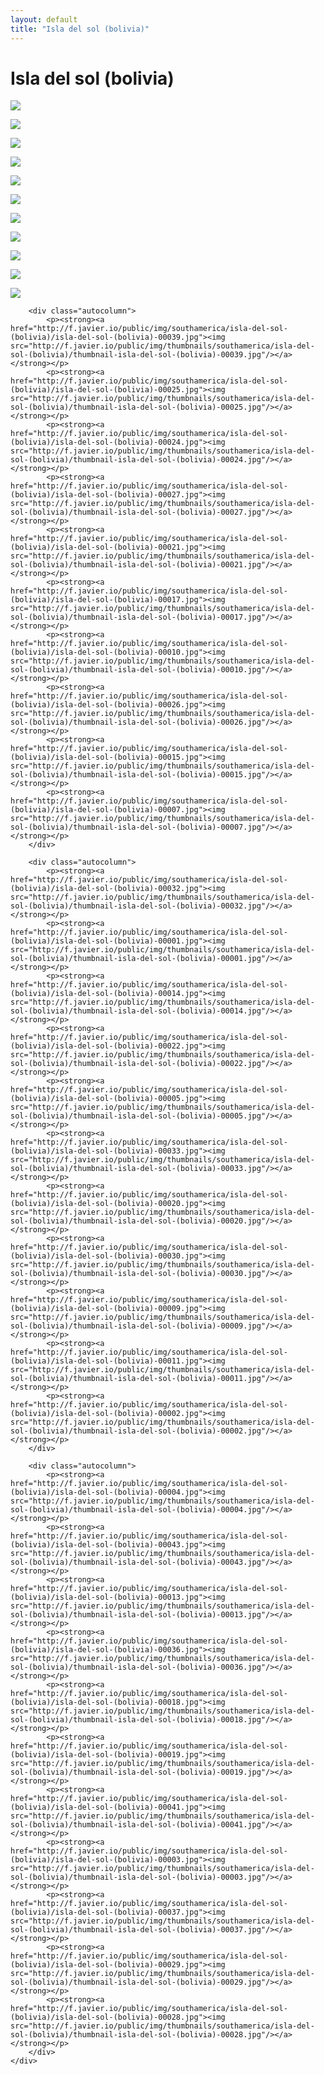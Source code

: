 ```yaml
---
layout: default
title: "Isla del sol (bolivia)"
---
```


<h1 class="page" style="padding-left:0%;">Isla del sol (bolivia)</h1>
<div class="page">
    <div class="autowide">
        <div class="autocolumn">
            <p><strong><a href="http://f.javier.io/public/img/southamerica/isla-del-sol-(bolivia)/isla-del-sol-(bolivia)-00038.jpg"><img src="http://f.javier.io/public/img/thumbnails/southamerica/isla-del-sol-(bolivia)/thumbnail-isla-del-sol-(bolivia)-00038.jpg"/></a></strong></p>
            <p><strong><a href="http://f.javier.io/public/img/southamerica/isla-del-sol-(bolivia)/isla-del-sol-(bolivia)-00008.jpg"><img src="http://f.javier.io/public/img/thumbnails/southamerica/isla-del-sol-(bolivia)/thumbnail-isla-del-sol-(bolivia)-00008.jpg"/></a></strong></p>
            <p><strong><a href="http://f.javier.io/public/img/southamerica/isla-del-sol-(bolivia)/isla-del-sol-(bolivia)-00006.jpg"><img src="http://f.javier.io/public/img/thumbnails/southamerica/isla-del-sol-(bolivia)/thumbnail-isla-del-sol-(bolivia)-00006.jpg"/></a></strong></p>
            <p><strong><a href="http://f.javier.io/public/img/southamerica/isla-del-sol-(bolivia)/isla-del-sol-(bolivia)-00023.jpg"><img src="http://f.javier.io/public/img/thumbnails/southamerica/isla-del-sol-(bolivia)/thumbnail-isla-del-sol-(bolivia)-00023.jpg"/></a></strong></p>
            <p><strong><a href="http://f.javier.io/public/img/southamerica/isla-del-sol-(bolivia)/isla-del-sol-(bolivia)-00042.jpg"><img src="http://f.javier.io/public/img/thumbnails/southamerica/isla-del-sol-(bolivia)/thumbnail-isla-del-sol-(bolivia)-00042.jpg"/></a></strong></p>
            <p><strong><a href="http://f.javier.io/public/img/southamerica/isla-del-sol-(bolivia)/isla-del-sol-(bolivia)-00040.jpg"><img src="http://f.javier.io/public/img/thumbnails/southamerica/isla-del-sol-(bolivia)/thumbnail-isla-del-sol-(bolivia)-00040.jpg"/></a></strong></p>
            <p><strong><a href="http://f.javier.io/public/img/southamerica/isla-del-sol-(bolivia)/isla-del-sol-(bolivia)-00034.jpg"><img src="http://f.javier.io/public/img/thumbnails/southamerica/isla-del-sol-(bolivia)/thumbnail-isla-del-sol-(bolivia)-00034.jpg"/></a></strong></p>
            <p><strong><a href="http://f.javier.io/public/img/southamerica/isla-del-sol-(bolivia)/isla-del-sol-(bolivia)-00031.jpg"><img src="http://f.javier.io/public/img/thumbnails/southamerica/isla-del-sol-(bolivia)/thumbnail-isla-del-sol-(bolivia)-00031.jpg"/></a></strong></p>
            <p><strong><a href="http://f.javier.io/public/img/southamerica/isla-del-sol-(bolivia)/isla-del-sol-(bolivia)-00016.jpg"><img src="http://f.javier.io/public/img/thumbnails/southamerica/isla-del-sol-(bolivia)/thumbnail-isla-del-sol-(bolivia)-00016.jpg"/></a></strong></p>
            <p><strong><a href="http://f.javier.io/public/img/southamerica/isla-del-sol-(bolivia)/isla-del-sol-(bolivia)-00035.jpg"><img src="http://f.javier.io/public/img/thumbnails/southamerica/isla-del-sol-(bolivia)/thumbnail-isla-del-sol-(bolivia)-00035.jpg"/></a></strong></p>
            <p><strong><a href="http://f.javier.io/public/img/southamerica/isla-del-sol-(bolivia)/isla-del-sol-(bolivia)-00012.jpg"><img src="http://f.javier.io/public/img/thumbnails/southamerica/isla-del-sol-(bolivia)/thumbnail-isla-del-sol-(bolivia)-00012.jpg"/></a></strong></p>
        </div>

        <div class="autocolumn">
            <p><strong><a href="http://f.javier.io/public/img/southamerica/isla-del-sol-(bolivia)/isla-del-sol-(bolivia)-00039.jpg"><img src="http://f.javier.io/public/img/thumbnails/southamerica/isla-del-sol-(bolivia)/thumbnail-isla-del-sol-(bolivia)-00039.jpg"/></a></strong></p>
            <p><strong><a href="http://f.javier.io/public/img/southamerica/isla-del-sol-(bolivia)/isla-del-sol-(bolivia)-00025.jpg"><img src="http://f.javier.io/public/img/thumbnails/southamerica/isla-del-sol-(bolivia)/thumbnail-isla-del-sol-(bolivia)-00025.jpg"/></a></strong></p>
            <p><strong><a href="http://f.javier.io/public/img/southamerica/isla-del-sol-(bolivia)/isla-del-sol-(bolivia)-00024.jpg"><img src="http://f.javier.io/public/img/thumbnails/southamerica/isla-del-sol-(bolivia)/thumbnail-isla-del-sol-(bolivia)-00024.jpg"/></a></strong></p>
            <p><strong><a href="http://f.javier.io/public/img/southamerica/isla-del-sol-(bolivia)/isla-del-sol-(bolivia)-00027.jpg"><img src="http://f.javier.io/public/img/thumbnails/southamerica/isla-del-sol-(bolivia)/thumbnail-isla-del-sol-(bolivia)-00027.jpg"/></a></strong></p>
            <p><strong><a href="http://f.javier.io/public/img/southamerica/isla-del-sol-(bolivia)/isla-del-sol-(bolivia)-00021.jpg"><img src="http://f.javier.io/public/img/thumbnails/southamerica/isla-del-sol-(bolivia)/thumbnail-isla-del-sol-(bolivia)-00021.jpg"/></a></strong></p>
            <p><strong><a href="http://f.javier.io/public/img/southamerica/isla-del-sol-(bolivia)/isla-del-sol-(bolivia)-00017.jpg"><img src="http://f.javier.io/public/img/thumbnails/southamerica/isla-del-sol-(bolivia)/thumbnail-isla-del-sol-(bolivia)-00017.jpg"/></a></strong></p>
            <p><strong><a href="http://f.javier.io/public/img/southamerica/isla-del-sol-(bolivia)/isla-del-sol-(bolivia)-00010.jpg"><img src="http://f.javier.io/public/img/thumbnails/southamerica/isla-del-sol-(bolivia)/thumbnail-isla-del-sol-(bolivia)-00010.jpg"/></a></strong></p>
            <p><strong><a href="http://f.javier.io/public/img/southamerica/isla-del-sol-(bolivia)/isla-del-sol-(bolivia)-00026.jpg"><img src="http://f.javier.io/public/img/thumbnails/southamerica/isla-del-sol-(bolivia)/thumbnail-isla-del-sol-(bolivia)-00026.jpg"/></a></strong></p>
            <p><strong><a href="http://f.javier.io/public/img/southamerica/isla-del-sol-(bolivia)/isla-del-sol-(bolivia)-00015.jpg"><img src="http://f.javier.io/public/img/thumbnails/southamerica/isla-del-sol-(bolivia)/thumbnail-isla-del-sol-(bolivia)-00015.jpg"/></a></strong></p>
            <p><strong><a href="http://f.javier.io/public/img/southamerica/isla-del-sol-(bolivia)/isla-del-sol-(bolivia)-00007.jpg"><img src="http://f.javier.io/public/img/thumbnails/southamerica/isla-del-sol-(bolivia)/thumbnail-isla-del-sol-(bolivia)-00007.jpg"/></a></strong></p>
        </div>

        <div class="autocolumn">
            <p><strong><a href="http://f.javier.io/public/img/southamerica/isla-del-sol-(bolivia)/isla-del-sol-(bolivia)-00032.jpg"><img src="http://f.javier.io/public/img/thumbnails/southamerica/isla-del-sol-(bolivia)/thumbnail-isla-del-sol-(bolivia)-00032.jpg"/></a></strong></p>
            <p><strong><a href="http://f.javier.io/public/img/southamerica/isla-del-sol-(bolivia)/isla-del-sol-(bolivia)-00001.jpg"><img src="http://f.javier.io/public/img/thumbnails/southamerica/isla-del-sol-(bolivia)/thumbnail-isla-del-sol-(bolivia)-00001.jpg"/></a></strong></p>
            <p><strong><a href="http://f.javier.io/public/img/southamerica/isla-del-sol-(bolivia)/isla-del-sol-(bolivia)-00014.jpg"><img src="http://f.javier.io/public/img/thumbnails/southamerica/isla-del-sol-(bolivia)/thumbnail-isla-del-sol-(bolivia)-00014.jpg"/></a></strong></p>
            <p><strong><a href="http://f.javier.io/public/img/southamerica/isla-del-sol-(bolivia)/isla-del-sol-(bolivia)-00022.jpg"><img src="http://f.javier.io/public/img/thumbnails/southamerica/isla-del-sol-(bolivia)/thumbnail-isla-del-sol-(bolivia)-00022.jpg"/></a></strong></p>
            <p><strong><a href="http://f.javier.io/public/img/southamerica/isla-del-sol-(bolivia)/isla-del-sol-(bolivia)-00005.jpg"><img src="http://f.javier.io/public/img/thumbnails/southamerica/isla-del-sol-(bolivia)/thumbnail-isla-del-sol-(bolivia)-00005.jpg"/></a></strong></p>
            <p><strong><a href="http://f.javier.io/public/img/southamerica/isla-del-sol-(bolivia)/isla-del-sol-(bolivia)-00033.jpg"><img src="http://f.javier.io/public/img/thumbnails/southamerica/isla-del-sol-(bolivia)/thumbnail-isla-del-sol-(bolivia)-00033.jpg"/></a></strong></p>
            <p><strong><a href="http://f.javier.io/public/img/southamerica/isla-del-sol-(bolivia)/isla-del-sol-(bolivia)-00020.jpg"><img src="http://f.javier.io/public/img/thumbnails/southamerica/isla-del-sol-(bolivia)/thumbnail-isla-del-sol-(bolivia)-00020.jpg"/></a></strong></p>
            <p><strong><a href="http://f.javier.io/public/img/southamerica/isla-del-sol-(bolivia)/isla-del-sol-(bolivia)-00030.jpg"><img src="http://f.javier.io/public/img/thumbnails/southamerica/isla-del-sol-(bolivia)/thumbnail-isla-del-sol-(bolivia)-00030.jpg"/></a></strong></p>
            <p><strong><a href="http://f.javier.io/public/img/southamerica/isla-del-sol-(bolivia)/isla-del-sol-(bolivia)-00009.jpg"><img src="http://f.javier.io/public/img/thumbnails/southamerica/isla-del-sol-(bolivia)/thumbnail-isla-del-sol-(bolivia)-00009.jpg"/></a></strong></p>
            <p><strong><a href="http://f.javier.io/public/img/southamerica/isla-del-sol-(bolivia)/isla-del-sol-(bolivia)-00011.jpg"><img src="http://f.javier.io/public/img/thumbnails/southamerica/isla-del-sol-(bolivia)/thumbnail-isla-del-sol-(bolivia)-00011.jpg"/></a></strong></p>
            <p><strong><a href="http://f.javier.io/public/img/southamerica/isla-del-sol-(bolivia)/isla-del-sol-(bolivia)-00002.jpg"><img src="http://f.javier.io/public/img/thumbnails/southamerica/isla-del-sol-(bolivia)/thumbnail-isla-del-sol-(bolivia)-00002.jpg"/></a></strong></p>
        </div>

        <div class="autocolumn">
            <p><strong><a href="http://f.javier.io/public/img/southamerica/isla-del-sol-(bolivia)/isla-del-sol-(bolivia)-00004.jpg"><img src="http://f.javier.io/public/img/thumbnails/southamerica/isla-del-sol-(bolivia)/thumbnail-isla-del-sol-(bolivia)-00004.jpg"/></a></strong></p>
            <p><strong><a href="http://f.javier.io/public/img/southamerica/isla-del-sol-(bolivia)/isla-del-sol-(bolivia)-00043.jpg"><img src="http://f.javier.io/public/img/thumbnails/southamerica/isla-del-sol-(bolivia)/thumbnail-isla-del-sol-(bolivia)-00043.jpg"/></a></strong></p>
            <p><strong><a href="http://f.javier.io/public/img/southamerica/isla-del-sol-(bolivia)/isla-del-sol-(bolivia)-00013.jpg"><img src="http://f.javier.io/public/img/thumbnails/southamerica/isla-del-sol-(bolivia)/thumbnail-isla-del-sol-(bolivia)-00013.jpg"/></a></strong></p>
            <p><strong><a href="http://f.javier.io/public/img/southamerica/isla-del-sol-(bolivia)/isla-del-sol-(bolivia)-00036.jpg"><img src="http://f.javier.io/public/img/thumbnails/southamerica/isla-del-sol-(bolivia)/thumbnail-isla-del-sol-(bolivia)-00036.jpg"/></a></strong></p>
            <p><strong><a href="http://f.javier.io/public/img/southamerica/isla-del-sol-(bolivia)/isla-del-sol-(bolivia)-00018.jpg"><img src="http://f.javier.io/public/img/thumbnails/southamerica/isla-del-sol-(bolivia)/thumbnail-isla-del-sol-(bolivia)-00018.jpg"/></a></strong></p>
            <p><strong><a href="http://f.javier.io/public/img/southamerica/isla-del-sol-(bolivia)/isla-del-sol-(bolivia)-00019.jpg"><img src="http://f.javier.io/public/img/thumbnails/southamerica/isla-del-sol-(bolivia)/thumbnail-isla-del-sol-(bolivia)-00019.jpg"/></a></strong></p>
            <p><strong><a href="http://f.javier.io/public/img/southamerica/isla-del-sol-(bolivia)/isla-del-sol-(bolivia)-00041.jpg"><img src="http://f.javier.io/public/img/thumbnails/southamerica/isla-del-sol-(bolivia)/thumbnail-isla-del-sol-(bolivia)-00041.jpg"/></a></strong></p>
            <p><strong><a href="http://f.javier.io/public/img/southamerica/isla-del-sol-(bolivia)/isla-del-sol-(bolivia)-00003.jpg"><img src="http://f.javier.io/public/img/thumbnails/southamerica/isla-del-sol-(bolivia)/thumbnail-isla-del-sol-(bolivia)-00003.jpg"/></a></strong></p>
            <p><strong><a href="http://f.javier.io/public/img/southamerica/isla-del-sol-(bolivia)/isla-del-sol-(bolivia)-00037.jpg"><img src="http://f.javier.io/public/img/thumbnails/southamerica/isla-del-sol-(bolivia)/thumbnail-isla-del-sol-(bolivia)-00037.jpg"/></a></strong></p>
            <p><strong><a href="http://f.javier.io/public/img/southamerica/isla-del-sol-(bolivia)/isla-del-sol-(bolivia)-00029.jpg"><img src="http://f.javier.io/public/img/thumbnails/southamerica/isla-del-sol-(bolivia)/thumbnail-isla-del-sol-(bolivia)-00029.jpg"/></a></strong></p>
            <p><strong><a href="http://f.javier.io/public/img/southamerica/isla-del-sol-(bolivia)/isla-del-sol-(bolivia)-00028.jpg"><img src="http://f.javier.io/public/img/thumbnails/southamerica/isla-del-sol-(bolivia)/thumbnail-isla-del-sol-(bolivia)-00028.jpg"/></a></strong></p>
        </div>
    </div>
</div>
